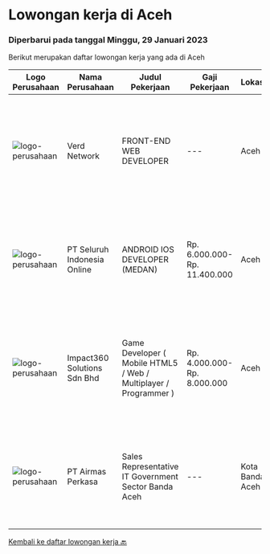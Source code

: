 
  # Lowongan kerja di Aceh

  ### Diperbarui pada tanggal Minggu, 29 Januari 2023

  Berikut merupakan daftar lowongan kerja yang ada di Aceh

  |Logo Perusahaan | Nama Perusahaan | Judul Pekerjaan | Gaji Pekerjaan | Lokasi | Deskripsi | Tanggal diunggah | Pranala |
  | -------------- | --------------- | --------------- | --------- | --------- | -------------- | ------- | ----------- |
  |![logo-perusahaan](https://i.ibb.co/sqvTCh9/112815900-stock-vector-no-image-available-icon-flat-vector.webp)|Verd Network|FRONT-END WEB DEVELOPER|---|Aceh|KUALIFIKASI : Pendidikan minimal SMA / sederajat Berpengalaman diutamakan Penempatan Aceh Besar DESKRIPSI PEKERJAAN : Membuat dan mengembangkan...|Jumat, 20 Januari 2023|https://www.jobstreet.co.id/id/job/front-end-web-developer-4191431?token=0~f4f1147b-6b9f-4e9c-b1a7-b0e03d61e00d&sectionRank=1&jobId=jobstreet-id-job-4191431|
|![logo-perusahaan](https://image-service-cdn.seek.com.au/c768f0670f8f8212da7de609b6af9d0b2e5134cc/ee4dce1061f3f616224767ad58cb2fc751b8d2dc)|PT Seluruh Indonesia Online|ANDROID IOS DEVELOPER (MEDAN)|Rp. 6.000.000-Rp. 11.400.000|Aceh|Semua programmer boleh melamar termasuk junior dan seniorAndroid IOS developer yang berpengalaman di butuhkan untuk di MedanBack End Engineer / front...|Selasa, 17 Januari 2023|https://www.jobstreet.co.id/id/job/android-ios-developer-medan-4163183?token=0~f4f1147b-6b9f-4e9c-b1a7-b0e03d61e00d&sectionRank=2&jobId=jobstreet-id-job-4163183|
|![logo-perusahaan](https://image-service-cdn.seek.com.au/f3e505b4d9da682a6f4f311bd59ccfe97c6d80cd/ee4dce1061f3f616224767ad58cb2fc751b8d2dc)|Impact360 Solutions Sdn Bhd|Game Developer ( Mobile HTML5 / Web / Multiplayer / Programmer )|Rp. 4.000.000-Rp. 8.000.000|Aceh|We are hiring remote HTML5 game developers from all parts of Indonesia. If you have real experience building HTML5 games or applications, you're...|Selasa, 17 Januari 2023|https://www.jobstreet.co.id/id/job/game-developer-mobile-html5-web-multiplayer-programmer-5249142/origin/my?token=0~f4f1147b-6b9f-4e9c-b1a7-b0e03d61e00d&sectionRank=3&jobId=jobstreet-my-job-5249142|
|![logo-perusahaan](https://image-service-cdn.seek.com.au/e058612ba3ea3c8a5db01b881de07c38d7462a24/ee4dce1061f3f616224767ad58cb2fc751b8d2dc)|PT Airmas Perkasa|Sales Representative IT Government Sector Banda Aceh|---|Kota Banda Aceh|Tugas dan Tanggung Jawab: Mempelajari dan menguasai dengan baik produk yang di tawarkan Secara aktif mencari prospek customer baru dan...|Jumat, 06 Januari 2023|https://www.jobstreet.co.id/id/job/sales-representative-it-government-sector-banda-aceh-4171760?token=0~f4f1147b-6b9f-4e9c-b1a7-b0e03d61e00d&sectionRank=4&jobId=jobstreet-id-job-4171760|


  [Kembali ke daftar lowongan kerja 🔙](../README.md#daftar-lowongan-kerja)
  